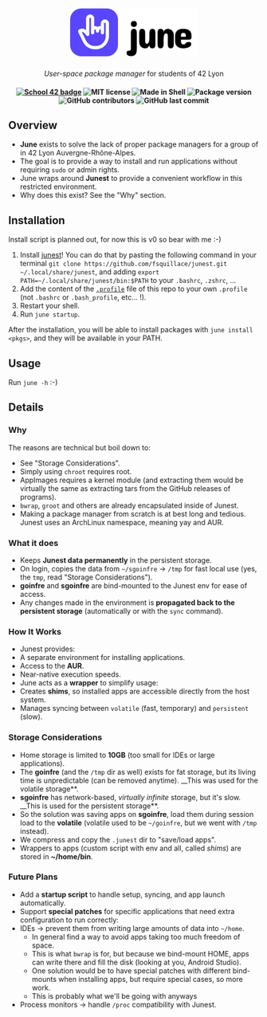 <h1 align="center">
  <img src="/.github/assets/logo.svg">
</h1>

<p align="center">
  <i align="center">User-space package manager</i> for students of 42 Lyon
</p>

<h4 align="center">
  <a href="https://profile.intra.42.fr/users/elagouch"><img alt="School 42 badge" src="https://img.shields.io/badge/-elagouch-020617?labelColor=020617&color=5a45fe&logo=42"></a>
  <img alt="MIT license" src="https://img.shields.io/badge/License-MIT-ef00c7?logo=creativecommons&logoColor=fff&labelColor=020617">
  <img alt="Made in Shell" src="https://img.shields.io/badge/Made_in-Shell-ff2b89?logo=gnubash&logoColor=fff&labelColor=020617">
  <img alt="Package version" src="https://img.shields.io/github/v/release/airone01/june?logo=gnubash&logoColor=fff&label=Version&labelColor=020617&color=ff8059">
  <img alt="GitHub contributors" src="https://img.shields.io/github/contributors-anon/airone01/june?logo=github&labelColor=020617&color=ffc248&label=Contributors">
  <img alt="GitHub last commit" src="https://img.shields.io/github/last-commit/airone01/june?logo=github&labelColor=020617&color=f9f871&label=Last%20commit">
</h4>

## Overview

- **June** exists to solve the lack of proper package managers for a group of in 42 Lyon Auvergne-Rhône-Alpes.
- The goal is to provide a way to install and run applications without requiring `sudo` or admin rights.
- June wraps around **Junest** to provide a convenient workflow in this restricted environment.
- Why does this exist? See the "Why" section.

## Installation

Install script is planned out, for now this is v0 so bear with me :-)

1. Install [junest](https://github.com/fsquillace/junest)! You can do that by pasting the following command in your terminal `git clone https://github.com/fsquillace/junest.git ~/.local/share/junest`, and adding `export PATH=~/.local/share/junest/bin:$PATH` to your `.bashrc`, `.zshrc`, ...
2. Add the content of the [`.profile`](./.profile) file of this repo to your own `.profile` (not `.bashrc` or `.bash_profile`, etc... !).
3. Restart your shell.
4. Run `june startup`.

After the installation, you will be able to install packages with `june install <pkgs>`, and they will be available in your PATH.

## Usage

Run `june -h` :-)

## Details

### Why

The reasons are technical but boil down to:
- See "Storage Considerations".
- Simply using `chroot` requires root.
- AppImages requires a kernel module (and extracting them would be virtually the same as extracting tars from the GitHub releases of programs).
- `bwrap`, `groot` and others are already encapsulated inside of Junest.
- Making a package manager from scratch is at best long and tedious. Junest uses an ArchLinux namespace, meaning yay and AUR.

### What it does

- Keeps **Junest data permanently** in the persistent storage.
- On login, copies the data from `~/sgoinfre` → `/tmp` for fast local use (yes, the `tmp`, read "Storage Considerations").
- **goinfre** and **sgoinfre** are bind-mounted to the Junest env for ease of access.
- Any changes made in the environment is **propagated back to the persistent storage** (automatically or with the `sync` command).

### How It Works

- Junest provides:
- A separate environment for installing applications.
- Access to the **AUR**.
- Near-native execution speeds.
- June acts as a **wrapper** to simplify usage:
- Creates **shims**, so installed apps are accessible directly from the host system.
- Manages syncing between `volatile` (fast, temporary) and `persistent` (slow).

### Storage Considerations

- Home storage is limited to **10GB** (too small for IDEs or large applications).
- The **goinfre** (and the `/tmp` dir as well) exists for fat storage, but its living time is unpredictable (can be removed anytime). __This was used for the volatile storage**.
- **sgoinfre** has network-based, *virtually infinite* storage, but it's slow. __This is used for the persistent storage**.
- So the solution was saving apps on **sgoinfre**, load them during session load to the **volatile** (volatile used to be `~/goinfre`, but we went with `/tmp` instead).
- We compress and copy the `.junest` dir to "save/load apps".
- Wrappers to apps (custom script with env and all, called *shims*) are stored in **~/home/bin**.

### Future Plans

- Add a **startup script** to handle setup, syncing, and app launch automatically.
- Support **special patches** for specific applications that need extra configuration to run correctly:
- IDEs → prevent them from writing large amounts of data into `~/home`.
  - In general find a way to avoid apps taking too much freedom of space.
  - This is what `bwrap` is for, but because we bind-mount HOME, apps can write there and fill the disk (looking at you, Android Studio).
  - One solution would be to have special patches with different bind-mounts when installing apps, but require special cases, so more work.
  - This is probably what we'll be going with anyways
- Process monitors → handle `/proc` compatibility with Junest.
